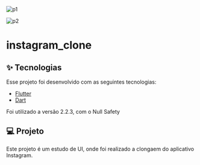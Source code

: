 ![p1](https://user-images.githubusercontent.com/57817746/130707971-dfd94a36-ba33-4adc-92b4-f7c2964cab8e.jpg)

![p2](https://user-images.githubusercontent.com/57817746/130708151-8011b97c-25a9-4774-b35e-d242c3629a5d.jpg)



# instagram_clone


## ✨ Tecnologias

Esse projeto foi desenvolvido com as seguintes tecnologias:

- [Flutter](https://flutter.dev/) 
- [Dart](https://dart.dev/) 

Foi utilizado a versão 2.2.3, com o Null Safety

## 💻 Projeto

Este projeto é um estudo de UI, onde foi realizado a clongaem do aplicativo Instagram.